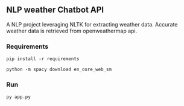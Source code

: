 ## NLP weather Chatbot API

A NLP project leveraging NLTK for extracting weather data.
Accurate weather data is retrieved from openweathermap api.

### Requirements

````
pip install -r requirements
````

````
python -m spacy download en_core_web_sm
````

### Run

````
py app.py
````